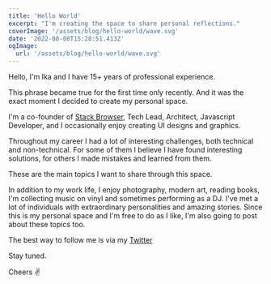 ```yaml
---
title: 'Hello World'
excerpt: "I'm creating the space to share personal reflections."
coverImage: '/assets/blog/hello-world/wave.svg'
date: '2022-08-08T15:28:51.413Z'
ogImage:
  url: '/assets/blog/hello-world/wave.svg'
---
```


Hello, I'm Ika and I have 15+ years of professional experience. 

This phrase became true for the first time only recently. And it was the exact moment I decided to create my personal space.

I'm a co-founder of [Stack Browser](https://www.stackbrowser.com), Tech Lead, Architect, Javascript Developer, and I occasionally enjoy creating UI designs and graphics.

Throughout my career I had a lot of interesting challenges, both technical and non-technical. For some of them I believe I have found interesting solutions, for others I made mistakes and learned from them.

These are the main topics I want to share through this space.

In addition to my work life, I enjoy photography, modern art, reading books, I'm collecting music on vinyl and sometimes performing as a DJ. I've met a lot of individuals with extraordinary personalities and amazing stories. Since this is my personal space and I'm free to do as I like, I'm also going to post about these topics too.


The best way to follow me is via my [Twitter](https://twitter.com/itsikap)

Stay tuned.

Cheers ✌️